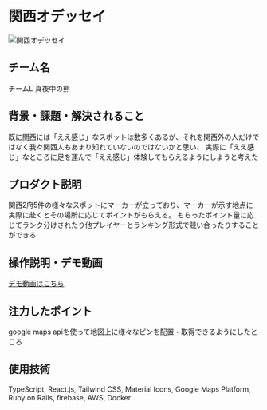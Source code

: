 # 関西オデッセイ
<!-- プロダクト名に変更してください -->

![関西オデッセイ](https://media.discordapp.net/attachments/1204119937598099526/1209171877482860555/cfe38b336973c33f.png?ex=65e5f410&is=65d37f10&hm=b9136023ffa8bd94cc3cedaa9413ea430bbc41aec1ea0ece415df5d48a9c2fa7&=&format=webp&quality=lossless&width=673&height=437)
<!-- プロダクト名・イメージ画像を差し変えてください -->


## チーム名
チームL 真夜中の熊
<!-- チームIDとチーム名を入力してください -->


## 背景・課題・解決されること

<!-- テーマ「関西をいい感じに」に対して、考案するプロダクトがどういった(Why)背景から思いついたのか、どのよう(What)な課題があり、どのよう(How)に解決するのかを入力してください -->
既に関西には「ええ感じ」なスポットは数多くあるが、それを関西外の人だけではなく我々関西人もあまり知れていないのではないかと思い、
実際に「ええ感じ」なところに足を運んで「ええ感じ」体験してもらえるようにしようと考えた

## プロダクト説明

<!-- 開発したプロダクトの説明を入力してください -->
関西2府5件の様々なスポットにマーカーが立っており、マーカーが示す地点に実際に赴くとその場所に応じてポイントがもらえる。
もらったポイント量に応じてランク分けされたり他プレイヤーとランキング形式で競い合ったりすることができる

## 操作説明・デモ動画
[デモ動画はこちら](https://youtu.be/mQuZL3_mJ0M)
<!-- 開発したプロダクトの操作説明について入力してください。また、操作説明デモ動画があれば、埋め込みやリンクを記載してください -->


## 注力したポイント
google maps apiを使って地図上に様々なピンを配置・取得できるようにしたところ
<!-- 開発したプロダクトの中で、特に注力して作成した箇所・ポイントについて入力してください -->


## 使用技術
TypeScript, React.js, Tailwind CSS, Material Icons, Google Maps Platform, Ruby on Rails, firebase, AWS, Docker
<!-- 使用技術を入力してください -->


<!--
markdownの記法はこちらを参照してください！
https://docs.github.com/ja/get-started/writing-on-github/getting-started-with-writing-and-formatting-on-github/basic-writing-and-formatting-syntax
-->
